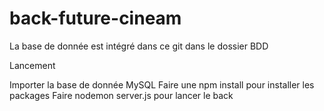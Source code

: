 # back-future-cineam

La base de donnée est intégré dans ce git dans le dossier BDD

Lancement

Importer la base de donnée MySQL
Faire une npm install pour installer les packages
Faire nodemon server.js pour lancer le back
